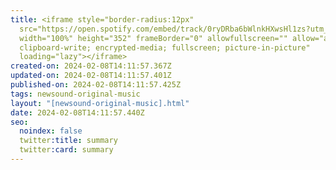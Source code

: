 ```yaml
---
title: <iframe style="border-radius:12px"
  src="https://open.spotify.com/embed/track/0ryDRba6bWlnkHXwsHl1zs?utm_source=generator"
  width="100%" height="352" frameBorder="0" allowfullscreen="" allow="autoplay;
  clipboard-write; encrypted-media; fullscreen; picture-in-picture"
  loading="lazy"></iframe>
created-on: 2024-02-08T14:11:57.367Z
updated-on: 2024-02-08T14:11:57.401Z
published-on: 2024-02-08T14:11:57.425Z
tags: newsound-original-music
layout: "[newsound-original-music].html"
date: 2024-02-08T14:11:57.440Z
seo:
  noindex: false
  twitter:title: summary
  twitter:card: summary
---
```

